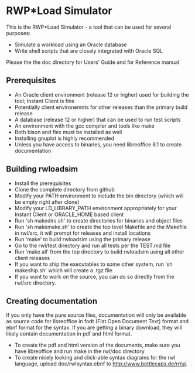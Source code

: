 # RWP\*Load Simulator
This is the RWP\*Load Simulator - a tool that can be used for several purposes:

 * Simulate a workload using an Oracle database
 * Write shell scripts that are closely integrated with Oracle SQL

Please the the doc directory for Users' Guide and for Reference manual

## Prerequisites

 * An Oracle client environment (release 12 or higher) used for building the tool; Instant Client is fine
 * Potentially client environemnts for other releases than the primary build release
 * A database  (release 12 or higher) that can be used to run test scripts
 * An environment with the gcc compiler and tools like make
 * Both bison and flex must be installed as well
 * Installing gnuplot is highly recommended
 * Unless you have access to binaries, you need libreoffice 6.1 to create documentation

## Building rwloadsim

 * Install the prerequisites
 * Clone the complete directory from github
 * Modify your PATH environment to include the bin directory (which will be empty right after clone)
 * Modify your LD\_LIBRARY\_PATH environment appropriately for your Instant Client or ORACLE\_HOME based client
 * Run 'sh makedirs.sh' to create directories for binaries and object files
 * Run 'sh makemake.sh' to create the top level Makefile and the Makefile in rwl/src, it will prompt for releases and install locations
 * Run 'make' to build rwloadsim using the primary release
 * Go to the rwl/test directory and run all tests per the TEST.md file
 * Run 'make all' from the top directory to build rwloadsim using all other client releases
 * If you want to ship the executables to some other system, run 'sh makeship.sh' which will create a .tgz file
 * If you want to work on the source, you can do so directly from the rwl/src directory. 

## Creating documentation

If you only have the pure source files, documentation will only be available as source code for
libreoffice in fodt (Flat Open Document Text) format and ebnf format for the syntax. If you are
getting a binary download, they will likely contain documentation in pdf and html format.

 * To create the pdf and html version of the documents, make sure you have libreoffice and run make in the rwl/doc directory
 * To create nicely looking and click-able syntax diagrams for the rwl language, upload doc/rwlsyntax.ebnf to http://www.bottlecaps.de/rr/ui. 

